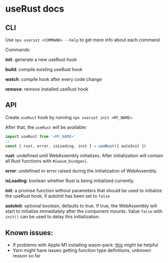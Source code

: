 # useRust docs

## CLI

Use `npx userust <COMMAND> --help` to get more info about each command

Commands:

**init**: generate a new useRust hook

**build**: compile existing useRust hook

**watch**: compile hook after every code change

**remove**: remove installed useRust hook

## API

Create `useRust` hook by running `npx userust init <MY_NAME>`.

After that, the `useRust` will be available:

```js
import useRust from '<MY_NAME>'
//
const { rust, error, isLoading, init } = useRust({ autoInit })
```

**rust**: undefined until WebAssembly initializes. After initialization will contain all Rust functions with `#[wasm_bindgen]`.

**error**: undefined or error raised during the initialization of WebAssembly.

**isLoading**: boolean whether Rust is being initialized currently.

**init**: a promise function without parameters that should be used to initialize the useRust hook, if autoInit has been set to `false`

**autoInit**: optional boolean, defaults to true. If true, the WebAssembly will start to initialize immediately after the component mounts. Value `false` with `init()` can be used to delay this initialization.

## Known issues:

- If problems with Apple M1 installing wasm-pack: [this](https://github.com/rustwasm/wasm-pack/issues/1098#issuecomment-1226387426) might be helpful
- Yarn might have issues getting function type definitions, unknown reason so far